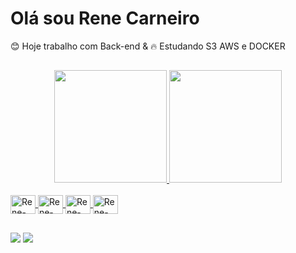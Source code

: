 # Olá sou Rene Carneiro

😊 Hoje trabalho com Back-end &
🔥 Estudando S3 AWS e DOCKER
##

<div align="center">
  <a href="https://github.com/renecarneiro">
  <img height="180em" src="https://github-readme-stats.vercel.app/api?username=renecarneiro&show_icons=true&theme=dracula&include_all_commits=true&count_private=true"/>
  <img height="180em" src="https://github-readme-stats.vercel.app/api/top-langs/?username=renecarneiro&layout=compact&langs_count=5&theme=dracula"/>
</div>
  
  <div style="display: inline_block"><br>
  <img align="center" alt="Rene-java" height="30" width="40" src="https://cdn.jsdelivr.net/gh/devicons/devicon/icons/java/java-original.svg">
  <img align="center" alt="Rene-Postgres" height="30" width="40" src="https://cdn.jsdelivr.net/gh/devicons/devicon/icons/postgresql/postgresql-original.svg">
  <img align="center" alt="Rene-Visualstudio" height="30" width="40" src="https://cdn.jsdelivr.net/gh/devicons/devicon/icons/visualstudio/visualstudio-plain.svg">
    <img align="center" alt="Rene-Visualstudio" height="30" width="40" src="https://cdn.jsdelivr.net/gh/devicons/devicon/icons/spring/spring-original-wordmark.svg">
</div>
  
  ##
  
<div> 
    <a href="https://www.linkedin.com/in/rene-carneiro/" target="_blank"><img src="https://img.shields.io/badge/-LinkedIn-%230077B5?style=for-the-badge&logo=linkedin&logoColor=white" target="_blank"></a>
    <a href = "mailto:renemelosjc@gmail.com"><img src="https://img.shields.io/badge/Gmail-D14836?style=for-the-badge&logo=gmail&logoColor=white" target="_blank"></a>
</div>






